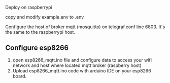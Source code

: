 Deploy on raspberrypi

copy and modify example.env to .env

Configure the host of broker mqtt (mosquitto) on telegraf.conf line 6803. It's the same to the raspberrypi host.

## Configure esp8266

1. open esp8266_mqtt.ino file and configure data to access your wifi network and host where located mqtt broker (raspberry host)
2. Upload esp8266_mqtt.ino code with arduino IDE on your esp8266 board.
